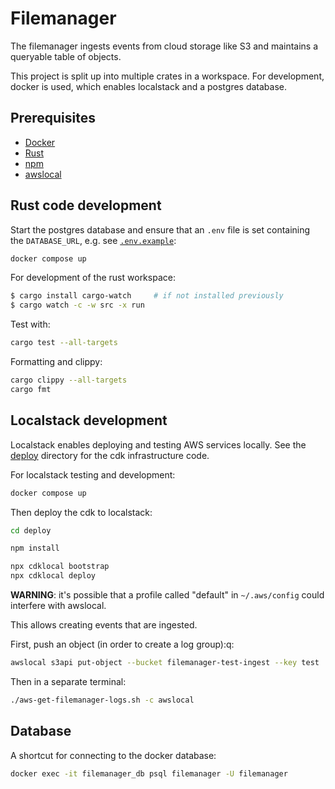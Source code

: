 # Filemanager

The filemanager ingests events from cloud storage like S3 and maintains a queryable table of objects.

This project is split up into multiple crates in a workspace. For development, docker is used, which enables
localstack and a postgres database.

## Prerequisites

- [Docker](https://docs.docker.com/get-docker/)
- [Rust](https://www.rust-lang.org/tools/install)
- [npm](https://www.npmjs.com/get-npm)
- [awslocal](https://github.com/localstack/awscli-local)

## Rust code development

Start the postgres database and ensure that an `.env` file is set containing the `DATABASE_URL`, e.g. see [`.env.example`][env-example]:

```sh
docker compose up
```

For development of the rust workspace:

```sh
$ cargo install cargo-watch     # if not installed previously
$ cargo watch -c -w src -x run
```

Test with:

```sh
cargo test --all-targets
```

Formatting and clippy:

```sh
cargo clippy --all-targets
cargo fmt
```

[env-example]: .env.example

## Localstack development

Localstack enables deploying and testing AWS services locally. See the [deploy][deploy] directory
for the cdk infrastructure code.

For localstack testing and development:

```sh
docker compose up
```

Then deploy the cdk to localstack:

```sh
cd deploy

npm install

npx cdklocal bootstrap
npx cdklocal deploy
```

**WARNING**: it's possible that a profile called "default" in `~/.aws/config` could interfere with awslocal.

This allows creating events that are ingested.

First, push an object (in order to create a log group):q:
```sh
awslocal s3api put-object --bucket filemanager-test-ingest --key test
```

Then in a separate terminal:
```sh
./aws-get-filemanager-logs.sh -c awslocal
```

[deploy]: ./deploy

## Database

A shortcut for connecting to the docker database:

```bash
docker exec -it filemanager_db psql filemanager -U filemanager
```